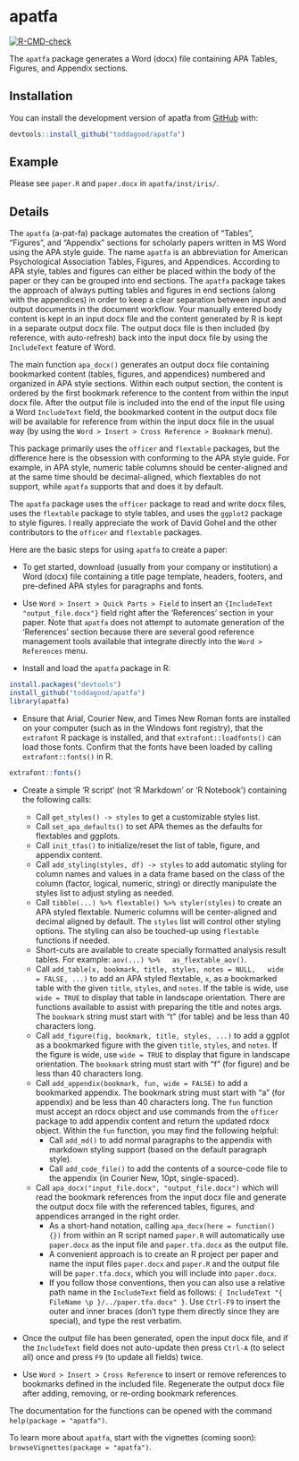 
<!-- README.md is generated from README.Rmd. Please edit that file -->

# apatfa

<!-- badges: start -->

[![R-CMD-check](https://github.com/toddagood/apatfa/actions/workflows/R-CMD-check.yaml/badge.svg)](https://github.com/toddagood/apatfa/actions/workflows/R-CMD-check.yaml)
<!-- badges: end -->

The `apatfa` package generates a Word (docx) file containing APA Tables,
Figures, and Appendix sections.

## Installation

You can install the development version of apatfa from
[GitHub](https://github.com/) with:

``` r
devtools::install_github("toddagood/apatfa")
```

## Example

Please see `paper.R` and `paper.docx` in `apatfa/inst/iris/`.

## Details

The `apatfa` (a-pat-fa) package automates the creation of “Tables”,
“Figures”, and “Appendix” sections for scholarly papers written in MS
Word using the APA style guide. The name `apatfa` is an abbreviation for
American Psychological Association Tables, Figures, and Appendices.
According to APA style, tables and figures can either be placed within
the body of the paper or they can be grouped into end sections. The
`apatfa` package takes the approach of always putting tables and figures
in end sections (along with the appendices) in order to keep a clear
separation between input and output documents in the document workflow.
Your manually entered body content is kept in an input docx file and the
content generated by R is kept in a separate output docx file. The
output docx file is then included (by reference, with auto-refresh) back
into the input docx file by using the `IncludeText` feature of Word.

The main function `apa_docx()` generates an output docx file containing
bookmarked content (tables, figures, and appendices) numbered and
organized in APA style sections. Within each output section, the content
is ordered by the first bookmark reference to the content from within
the input docx file. After the output file is included into the end of
the input file using a Word `IncludeText` field, the bookmarked content
in the output docx file will be available for reference from within the
input docx file in the usual way (by using the
`Word > Insert > Cross Reference > Bookmark` menu).

This package primarily uses the `officer` and `flextable` packages, but
the difference here is the obsession with conforming to the APA style
guide. For example, in APA style, numeric table columns should be
center-aligned and at the same time should be decimal-aligned, which
flextables do not support, while `apatfa` supports that and does it by
default.

The `apatfa` package uses the `officer` package to read and write docx
files, uses the `flextable` package to style tables, and uses the
`ggplot2` package to style figures. I really appreciate the work of
David Gohel and the other contributors to the `officer` and `flextable`
packages.

Here are the basic steps for using `apatfa` to create a paper:

-   To get started, download (usually from your company or institution)
    a Word (docx) file containing a title page template, headers,
    footers, and pre-defined APA styles for paragraphs and fonts.

-   Use `Word > Insert > Quick Parts > Field` to insert an
    `{IncludeText "output_file.docx"}` field right after the
    ‘References’ section in your paper. Note that `apatfa` does not
    attempt to automate generation of the ‘References’ section because
    there are several good reference management tools available that
    integrate directly into the `Word > References` menu.

-   Install and load the `apatfa` package in R:

``` r
install.packages("devtools")
install_github("toddagood/apatfa")
library(apatfa)
```

-   Ensure that Arial, Courier New, and Times New Roman fonts are
    installed on your computer (such as in the Windows font registry),
    that the `extrafont` R package is installed, and that
    `extrafont::loadfonts()` can load those fonts. Confirm that the
    fonts have been loaded by calling `extrafont::fonts()` in R.

``` r
extrafont::fonts()
```

-   Create a simple ‘R script’ (not ‘R Markdown’ or ‘R Notebook’)
    containing the following calls:

    -   Call `get_styles() -> styles` to get a customizable styles list.
    -   Call `set_apa_defaults()` to set APA themes as the defaults for
        flextables and ggplots.
    -   Call `init_tfas()` to initialize/reset the list of table,
        figure, and appendix content.
    -   Call `add_styling(styles, df) -> styles` to add automatic
        styling for column names and values in a data frame based on the
        class of the column (factor, logical, numeric, string) or
        directly manipulate the styles list to adjust styling as needed.
    -   Call `tibble(...) %>% flextable() %>% styler(styles)` to create
        an APA styled flextable. Numeric columns will be center-aligned
        and decimal aligned by default. The `styles` list will control
        other styling options. The styling can also be touched-up using
        `flextable` functions if needed.
    -   Short-cuts are available to create specially formatted analysis
        result tables. For example: `aov(...) %>%   as_flextable_aov()`.
    -   Call
        `add_table(x, bookmark, title, styles, notes = NULL,   wide = FALSE, ...)`
        to add an APA styled flextable, `x`, as a bookmarked table with
        the given `title`, `styles`, and `notes`. If the table is wide,
        use `wide = TRUE` to display that table in landscape
        orientation. There are functions available to assist with
        preparing the title and notes args. The `bookmark` string must
        start with “t” (for table) and be less than 40 characters long.
    -   Call `add_figure(fig, bookmark, title, styles, ...)` to add a
        ggplot as a bookmarked figure with the given `title`, `styles`,
        and `notes`. If the figure is wide, use `wide = TRUE` to display
        that figure in landscape orientation. The `bookmark` string must
        start with “f” (for figure) and be less than 40 characters long.
    -   Call `add_appendix(bookmark, fun, wide = FALSE)` to add a
        bookmarked appendix. The bookmark string must start with “a”
        (for appendix) and be less than 40 characters long. The `fun`
        function must accept an rdocx object and use commands from the
        `officer` package to add appendix content and return the updated
        rdocx object. Within the `fun` function, you may find the
        following helpful:
        -   Call `add_md()` to add normal paragraphs to the appendix
            with markdown styling support (based on the default
            paragraph style).
        -   Call `add_code_file()` to add the contents of a source-code
            file to the appendix (in Courier New, 10pt, single-spaced).
    -   Call `apa_docx("input_file.docx", "output_file.docx")` which
        will read the bookmark references from the input docx file and
        generate the output docx file with the referenced tables,
        figures, and appendices arranged in the right order.
        -   As a short-hand notation, calling
            `apa_docx(here = function() {})` from within an R script
            named `paper.R` will automatically use `paper.docx` as the
            input file and `paper.tfa.docx` as the output file.
        -   A convenient approach is to create an R project per paper
            and name the input files `paper.docx` and `paper.R` and the
            output file will be `paper.tfa.docx`, which you will include
            into `paper.docx`.
        -   If you follow those conventions, then you can also use a
            relative path name in the `IncludeText` field as follows:
            `{ IncludeText "{ FileName \p }/../paper.tfa.docx" }`. Use
            `Ctrl-F9` to insert the outer and inner braces (don’t type
            them directly since they are special), and type the rest
            verbatim.

-   Once the output file has been generated, open the input docx file,
    and if the `IncludeText` field does not auto-update then press
    `Ctrl-A` (to select all) once and press `F9` (to update all fields)
    twice.

-   Use `Word > Insert > Cross Reference` to insert or remove references
    to bookmarks defined in the included file. Regenerate the output
    docx file after adding, removing, or re-ording bookmark references.

The documentation for the functions can be opened with the command
`help(package = "apatfa")`.

To learn more about `apatfa`, start with the vignettes (coming soon):
`browseVignettes(package = "apatfa")`.

